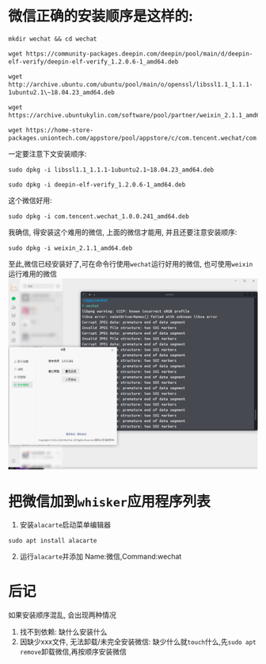 # 微信正确的安装顺序是这样的: 
```shell
mkdir wechat && cd wechat
```
```shell
wget https://community-packages.deepin.com/deepin/pool/main/d/deepin-elf-verify/deepin-elf-verify_1.2.0.6-1_amd64.deb
```
```shell
wget http://archive.ubuntu.com/ubuntu/pool/main/o/openssl/libssl1.1_1.1.1-1ubuntu2.1\~18.04.23_amd64.deb
```
```shell
wget https://archive.ubuntukylin.com/software/pool/partner/weixin_2.1.1_amd64.deb
```
```shell
wget https://home-store-packages.uniontech.com/appstore/pool/appstore/c/com.tencent.wechat/com.tencent.wechat_1.0.0.241_amd64.deb
```
一定要注意下文安装顺序:
```shell
sudo dpkg -i libssl1.1_1.1.1-1ubuntu2.1~18.04.23_amd64.deb
```
```shell
sudo dpkg -i deepin-elf-verify_1.2.0.6-1_amd64.deb
```

这个微信好用:
```shell
sudo dpkg -i com.tencent.wechat_1.0.0.241_amd64.deb
```

我确信, 得安装这个难用的微信, 上面的微信才能用, 并且还要注意安装顺序:
```shell
sudo dpkg -i weixin_2.1.1_amd64.deb
```
至此,微信已经安装好了,可在命令行使用`wechat`运行好用的微信, 也可使用`weixin`运行难用的微信
![微信](img/wechat.png)

# 把微信加到`whisker`应用程序列表
1. 安装`alacarte`启动菜单编辑器
```
sudo apt install alacarte
```
2. 运行`alacarte`并添加 Name:微信,Command:wechat

# 后记
如果安装顺序混乱, 会出现两种情况
1. 找不到依赖: 缺什么安装什么
2. 因缺少xxx文件, 无法卸载/未完全安装微信: 缺少什么就`touch`什么,先`sudo apt remove`卸载微信,再按顺序安装微信